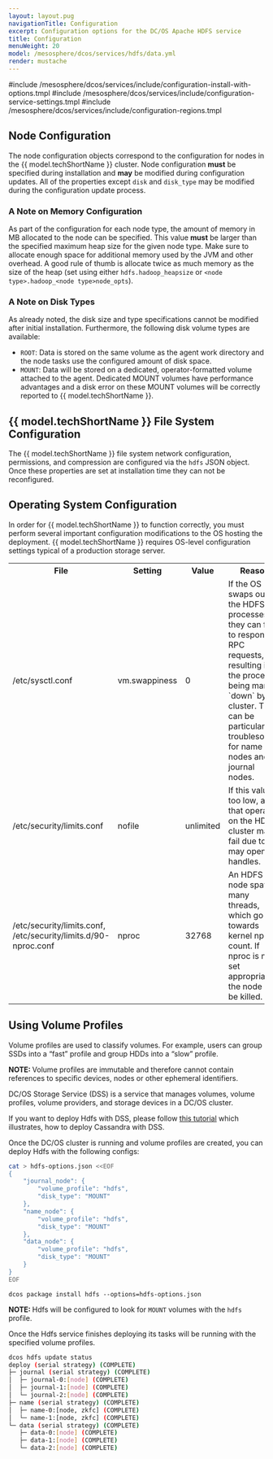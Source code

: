 ```yaml
---
layout: layout.pug
navigationTitle: Configuration
excerpt: Configuration options for the DC/OS Apache HDFS service
title: Configuration
menuWeight: 20
model: /mesosphere/dcos/services/hdfs/data.yml
render: mustache
---
```


#include /mesosphere/dcos/services/include/configuration-install-with-options.tmpl
#include /mesosphere/dcos/services/include/configuration-service-settings.tmpl
#include /mesosphere/dcos/services/include/configuration-regions.tmpl

## Node Configuration

The node configuration objects correspond to the configuration for nodes in the {{ model.techShortName }} cluster. Node configuration **must** be specified during installation and **may** be modified during configuration updates. All of the properties except `disk` and `disk_type` may be modified during the configuration update process.

### A Note on Memory Configuration

As part of the configuration for each node type, the amount of memory in MB allocated to the node can be specified. This value **must** be larger than the specified maximum heap size for the given node type. Make sure to allocate enough space for additional memory used by the JVM and other overhead. A good rule of thumb is allocate twice as much memory as the size of the heap (set using either `hdfs.hadoop_heapsize` or `<node type>.hadoop_<node type>node_opts`).

### A Note on Disk Types

As already noted, the disk size and type specifications cannot be modified after initial installation. Furthermore, the following disk volume types are available:

* `ROOT`: Data is stored on the same volume as the agent work directory and the node tasks use the configured amount of disk space.
* `MOUNT`: Data will be stored on a dedicated, operator-formatted volume attached to the agent. Dedicated MOUNT volumes have performance advantages and a disk error on these MOUNT volumes will be correctly reported to {{ model.techShortName }}.

## {{ model.techShortName }} File System Configuration

The {{ model.techShortName }} file system network configuration, permissions, and compression are configured via the `hdfs` JSON object. Once these properties are set at installation time they can not be reconfigured.

## Operating System Configuration

In order for {{ model.techShortName }} to function correctly, you must perform several important configuration modifications to the OS hosting the deployment. {{ model.techShortName }} requires OS-level configuration settings typical of a production storage server.

<table class="table">

  <tr>
    <th>File</th>
    <th>Setting</th>
    <th>Value</th>
    <th>Reason</th>
  </tr>

   <tr>
    <td>/etc/sysctl.conf</td>
    <td>vm.swappiness</td>
    <td>0</td>
    <td>If the OS swaps out the HDFS processes, they can fail to respond to RPC requests, resulting in the process being marked `down` by the cluster. This can be particularly troublesome for name nodes and journal nodes.</td>
  </tr>

  <tr>
    <td>/etc/security/limits.conf</td>
    <td>nofile</td>
    <td>unlimited</td>
    <td>If this value is too low, a job that operate on the HDFS cluster may fail due to too may open file handles.</td>
  </tr>

  <tr>
    <td>/etc/security/limits.conf, /etc/security/limits.d/90-nproc.conf</td>
    <td>nproc</td>
    <td>32768</td>
    <td>An HDFS node spawns many threads, which go towards kernel nproc count. If nproc is not set appropriately, the node will be killed.</td>
  </tr>

</table>

## Using Volume Profiles

Volume profiles are used to classify volumes. For example, users can group SSDs into a “fast” profile and group HDDs into a “slow” profile. 

<p class="message--note"><strong>NOTE: </strong>Volume profiles are immutable and therefore cannot contain references to specific devices, nodes or other ephemeral identifiers.</p> 

DC/OS Storage Service (DSS) is a service that manages volumes, volume profiles, volume providers, and storage devices in a DC/OS cluster.

If you want to deploy Hdfs with DSS, please follow [this tutorial](/mesosphere/dcos/services/storage/1.0.0/tutorials/cassandra-dss-volumes/) which illustrates, how to deploy Cassandra with DSS.

Once the DC/OS cluster is running and volume profiles are created, you can deploy Hdfs with the following configs:

```bash
cat > hdfs-options.json <<EOF
{
    "journal_node": {
        "volume_profile": "hdfs",
        "disk_type": "MOUNT"
    },
    "name_node": {
        "volume_profile": "hdfs",
        "disk_type": "MOUNT"
    },
    "data_node": {
        "volume_profile": "hdfs",
        "disk_type": "MOUNT"
    }
}
EOF
```
```
dcos package install hdfs --options=hdfs-options.json
```
<p class="message--note"><strong>NOTE: </strong>Hdfs will be configured to look for <code>MOUNT</code> volumes with the <code>hdfs</code> profile.</p> 

Once the Hdfs service finishes deploying its tasks will be running with the specified volume profiles.

```bash
dcos hdfs update status
deploy (serial strategy) (COMPLETE)
├─ journal (serial strategy) (COMPLETE)
│  ├─ journal-0:[node] (COMPLETE)
│  ├─ journal-1:[node] (COMPLETE)
│  └─ journal-2:[node] (COMPLETE)
├─ name (serial strategy) (COMPLETE)
│  ├─ name-0:[node, zkfc] (COMPLETE)
│  └─ name-1:[node, zkfc] (COMPLETE)
└─ data (serial strategy) (COMPLETE)
   ├─ data-0:[node] (COMPLETE)
   ├─ data-1:[node] (COMPLETE)
   └─ data-2:[node] (COMPLETE)
```
